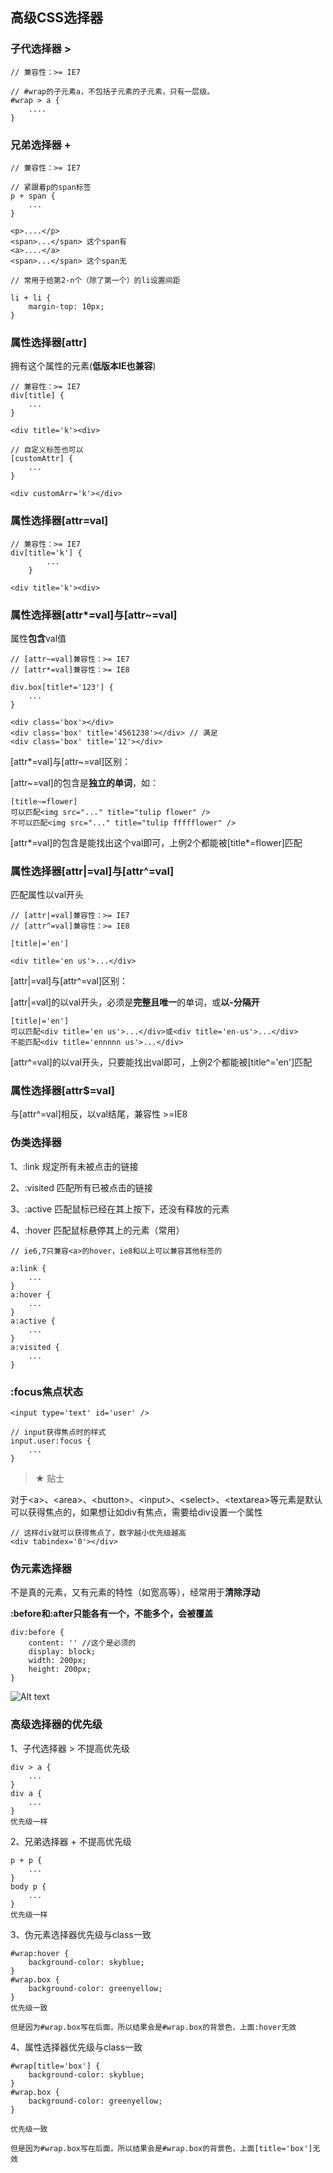 ## 高级CSS选择器

### 子代选择器 >
  
    // 兼容性：>= IE7
    
    // #wrap的子元素a，不包括子元素的子元素，只有一层级。
    #wrap > a {
        ....
    }
    
### 兄弟选择器 + 
    
    // 兼容性：>= IE7
    
    // 紧跟着p的span标签
    p + span {
        ...
    }
    
    <p>....</p>
    <span>...</span> 这个span有
    <a>....</a>
    <span>...</span> 这个span无
    
    // 常用于给第2-n个（除了第一个）的li设置间距
    
    li + li {
        margin-top: 10px;
    }

### 属性选择器[attr]

拥有这个属性的元素(**低版本IE也兼容**)
    
    // 兼容性：>= IE7
    div[title] {
        ...
    }
    
    <div title='k'><div>

    // 自定义标签也可以
    [customAttr] {
        ...
    }
    
    <div customArr='k'></div>
    
### 属性选择器[attr=val]
    
    // 兼容性：>= IE7
    div[title='k'] {
            ...
        }
        
    <div title='k'><div>
    
### 属性选择器[attr*=val]与[attr~=val]

属性**包含**val值
    
    // [attr~=val]兼容性：>= IE7 
    // [attr*=val]兼容性：>= IE8
    
    div.box[title*='123'] {
        ...
    }
    
    <div class='box'></div>
    <div class='box' title='4561238'></div> // 满足
    <div class='box' title='12'></div>
    
[attr*=val]与[attr~=val]区别：

[attr~=val]的包含是**独立的单词**，如：

    [title~=flower]
    可以匹配<img src="..." title="tulip flower" />
    不可以匹配<img src="..." title="tulip ffffflower" />
    
[attr*=val]的包含是能找出这个val即可，上例2个都能被[title*=flower]匹配

### 属性选择器[attr|=val]与[attr^=val]

匹配属性以val开头
    
    // [attr|=val]兼容性：>= IE7 
    // [attr^=val]兼容性：>= IE8
    
    [title|='en']
    
    <div title='en us'>...</div>
    
[attr|=val]与[attr^=val]区别：

[attr|=val]的以val开头，必须是**完整且唯一**的单词，或**以-分隔开**

    [title|='en']
    可以匹配<div title='en us'>...</div>或<div title='en-us'>...</div>
    不能匹配<div title='ennnnn us'>...</div>
    
[attr^=val]的以val开头，只要能找出val即可，上例2个都能被[title^='en']匹配

### 属性选择器[attr$=val]

与[attr^=val]相反，以val结尾，兼容性 >=IE8

### 伪类选择器

1、:link 规定所有未被点击的链接

2、:visited 匹配所有已被点击的链接

3、:active 匹配鼠标已经在其上按下，还没有释放的元素

4、:hover 匹配鼠标悬停其上的元素（常用）
    
    // ie6,7只兼容<a>的hover，ie8和以上可以兼容其他标签的

    a:link { 
        ...
    }
    a:hover {
        ...
    }
    a:active {
        ...
    }
    a:visited {
        ...
    }
    
### :focus焦点状态

    <input type='text' id='user' />
    
    // input获得焦点时的样式
    input.user:focus {
        ...
    }
    
 > &#9733; 贴士 
 
对于\<a>、\<area>、\<button>、\<input>、\<select>、\<textarea>等元素是默认可以获得焦点的，如果想让如div有焦点，需要给div设置一个属性
    
    // 这样div就可以获得焦点了，数字越小优先级越高
    <div tabindex='0'></div>

### 伪元素选择器

不是真的元素，又有元素的特性（如宽高等），经常用于**清除浮动**

**:before和:after只能各有一个，不能多个，会被覆盖**

    div:before {
        content: '' //这个是必须的
        display: block;
        width: 200px;
        height: 200px;
    }
    
![Alt text](./imgs/8-01.png)

### 高级选择器的优先级

1、子代选择器 > 不提高优先级

    div > a {
        ...
    }
    div a {
        ...
    }
    优先级一样
    
2、兄弟选择器 + 不提高优先级

    p + p {
        ...
    }
    body p {
        ...
    }
    优先级一样

3、伪元素选择器优先级与class一致

    #wrap:hover {
        background-color: skyblue;
    }
    #wrap.box {
        background-color: greenyellow;
    }
    优先级一致
    
    但是因为#wrap.box写在后面，所以结果会是#wrap.box的背景色，上面:hover无效
    
4、属性选择器优先级与class一致

    #wrap[title='box'] {
        background-color: skyblue;
    }
    #wrap.box {
        background-color: greenyellow;
    }
    
    优先级一致
        
    但是因为#wrap.box写在后面，所以结果会是#wrap.box的背景色，上面[title='box']无效